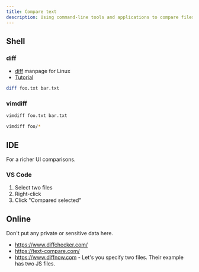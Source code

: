 ```yaml
---
title: Compare text
description: Using command-line tools and applications to compare files
---
```


## Shell

### diff

- [diff](https://ss64.com/bash/diff.html) manpage for Linux
- [Tutorial](https://www.computerhope.com/unix/udiff.htm)

```sh
diff foo.txt bar.txt
```

### vimdiff

```sh
vimdiff foo.txt bar.txt
```

```sh
vimdiff foo/*
```

## IDE

For a richer UI comparisons.

### VS Code

1. Select two files
2. Right-click
3. Click "Compared selected"


## Online

Don't put any private or sensitive data here.

- https://www.diffchecker.com/
- https://text-compare.com/
- https://www.diffnow.com - Let's you specify two files. Their example has two JS files.

